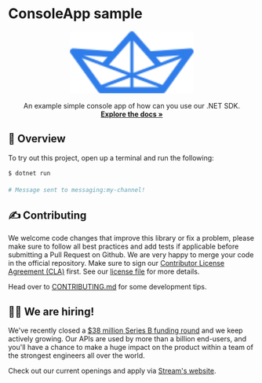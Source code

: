 # ConsoleApp sample

<p align="center">
    <img src="../../assets/logo.svg" width="50%" height="50%">
</p>
<p align="center">
    An example simple console app of how can you use our .NET SDK.
    <br />
    <a href="https://getstream.io/chat/docs/"><strong>Explore the docs »</strong></a>
</p>

## 📝 Overview

To try out this project, open up a terminal and run the following:


```bash
$ dotnet run

# Message sent to messaging:my-channel!
```

## ✍️ Contributing

We welcome code changes that improve this library or fix a problem, please make sure to follow all best practices and add tests if applicable before submitting a Pull Request on Github. We are very happy to merge your code in the official repository. Make sure to sign our [Contributor License Agreement (CLA)](https://docs.google.com/forms/d/e/1FAIpQLScFKsKkAJI7mhCr7K9rEIOpqIDThrWxuvxnwUq2XkHyG154vQ/viewform) first. See our [license file](../../LICENSE) for more details.

Head over to [CONTRIBUTING.md](../../CONTRIBUTING.md) for some development tips.

## 🧑‍💻 We are hiring!

We've recently closed a [$38 million Series B funding round](https://techcrunch.com/2021/03/04/stream-raises-38m-as-its-chat-and-activity-feed-apis-power-communications-for-1b-users/) and we keep actively growing.
Our APIs are used by more than a billion end-users, and you'll have a chance to make a huge impact on the product within a team of the strongest engineers all over the world.

Check out our current openings and apply via [Stream's website](https://getstream.io/team/#jobs).